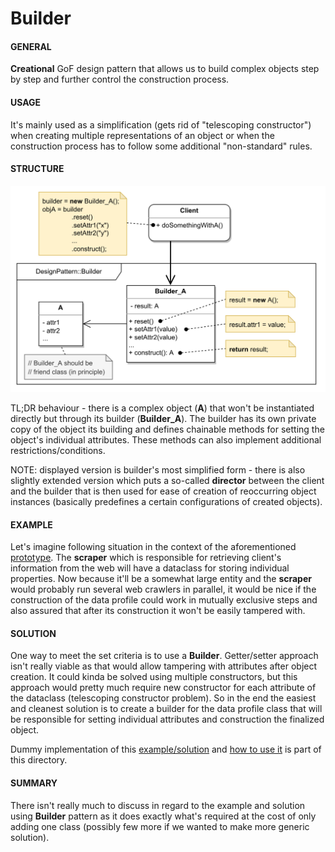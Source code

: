 # Builder

#### GENERAL

**Creational** GoF design pattern that allows us to build complex objects step by step and further control the 
construction process.

#### USAGE

It's mainly used as a simplification (gets rid of "telescoping constructor") when creating multiple representations 
of an object or when the construction process has to follow some additional "non-standard" rules.

#### STRUCTURE

![builder](Builder.svg)

TL;DR behaviour - there is a complex object (**A**) that won't be instantiated directly but through its builder
(**Builder_A**). The builder has its own private copy of the object its building and defines chainable methods 
for setting the object's individual attributes. These methods can also implement additional restrictions/conditions.

NOTE: displayed version is builder's most simplified form - there is also slightly extended version which puts a
so-called **director** between the client and the builder that is then used for ease of creation of reoccurring 
object instances (basically predefines a certain configurations of created objects).

#### EXAMPLE

Let's imagine following situation in the context of the aforementioned [prototype](../README.md#prototype). The **scraper**
which is responsible for retrieving client's information from the web will have a dataclass for storing individual
properties. Now because it'll be a somewhat large entity and the **scraper** would probably run several web crawlers 
in parallel, it would be nice if the construction of the data profile could work in mutually exclusive steps and also
assured that after its construction it won't be easily tampered with.

#### SOLUTION

One way to meet the set criteria is to use a **Builder**. Getter/setter approach isn't really viable as that would
allow tampering with attributes after object creation. It could kinda be solved using multiple constructors, but this
approach would pretty much require new constructor for each attribute of the dataclass (telescoping constructor problem).
So in the end the easiest and cleanest solution is to create a builder for the data profile class that will be 
responsible for setting individual attributes and construction the finalized object.

Dummy implementation of this [example/solution](src) and [how to use it](main.cpp) is part of this directory.

#### SUMMARY

There isn't really much to discuss in regard to the example and solution using **Builder** pattern as it does exactly
what's required at the cost of only adding one class (possibly few more if we wanted to make more generic solution).
